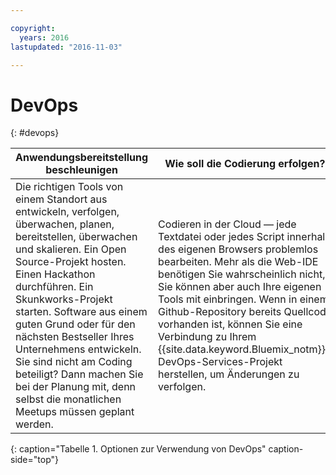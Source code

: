 ```yaml
---

copyright:
  years: 2016
lastupdated: "2016-11-03"

---
```


# DevOps
{: #devops}

Anwendungsbereitstellung beschleunigen | Wie soll die Codierung erfolgen? | Zuverlässige Implementierung
---- | ---- | ----
Die richtigen Tools von einem Standort aus entwickeln, verfolgen, überwachen, planen, bereitstellen, überwachen und skalieren. Ein Open Source-Projekt hosten. Einen Hackathon durchführen. Ein Skunkworks-Projekt starten. Software aus einem guten Grund oder für den nächsten Bestseller Ihres Unternehmens entwickeln. Sie sind nicht am Coding beteiligt? Dann machen Sie bei der Planung mit, denn selbst die monatlichen Meetups müssen geplant werden. | Codieren in der Cloud — jede Textdatei oder jedes Script innerhalb des eigenen Browsers problemlos bearbeiten. Mehr als die Web-IDE benötigen Sie wahrscheinlich nicht, Sie können aber auch Ihre eigenen Tools mit einbringen. Wenn in einem Github-Repository bereits Quellcode vorhanden ist, können Sie eine Verbindung zu Ihrem {{site.data.keyword.Bluemix_notm}}-DevOps-Services-Projekt herstellen, um Änderungen zu verfolgen. | Erstellen, Prüfen, Testen, Integrieren und Packen von Apps vor der Bereitstellung, Verwalten der kontinuierlichen Bereitstellung von Produktionscode an {{site.data.keyword.Bluemix_notm}} und Sicherstellen eines schnellen Benutzerfeedback sowie Sicherstellen von Qualitätsmetriken auf jeder Entwicklungsstufe.
{: caption="Tabelle 1. Optionen zur Verwendung von DevOps" caption-side="top"}
